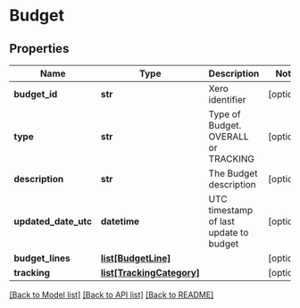 # Budget

## Properties
Name | Type | Description | Notes
------------ | ------------- | ------------- | -------------
**budget_id** | **str** | Xero identifier | [optional] 
**type** | **str** | Type of Budget. OVERALL or TRACKING | [optional] 
**description** | **str** | The Budget description | [optional] 
**updated_date_utc** | **datetime** | UTC timestamp of last update to budget | [optional] 
**budget_lines** | [**list[BudgetLine]**](BudgetLine.md) |  | [optional] 
**tracking** | [**list[TrackingCategory]**](TrackingCategory.md) |  | [optional] 

[[Back to Model list]](../README.md#documentation-for-models) [[Back to API list]](../README.md#documentation-for-api-endpoints) [[Back to README]](../README.md)


